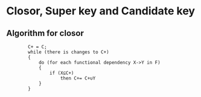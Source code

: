 # Closor, Super key and Candidate key



## Algorithm for closor

```
        C+ = C;
        while (there is changes to C+)
        {
            do (for each functional dependency X->Y in F)
            {
                if (X⊆C+)
                    then C+= C+∪Y
            }
        }
```

